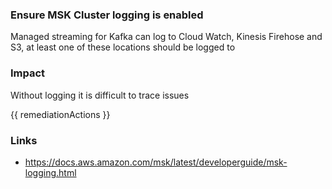 
### Ensure MSK Cluster logging is enabled

Managed streaming for Kafka can log to Cloud Watch, Kinesis Firehose and S3, at least one of these locations should be logged to

### Impact
Without logging it is difficult to trace issues

<!-- DO NOT CHANGE -->
{{ remediationActions }}

### Links
- https://docs.aws.amazon.com/msk/latest/developerguide/msk-logging.html
        